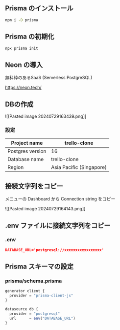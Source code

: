 ## Prisma のインストール

```bash
npm i -D prisma
```

## Prisma の初期化

```bash
npx prisma init
```

## Neon の導入

無料枠のあるSaaS (Serverless PostgreSQL)

https://neon.tech/

## DBの作成

![[Pasted image 20240729163439.png]]

### 設定

| Project name     | trello-clone             |
| ---------------- | ------------------------ |
| Postgres version | 16                       |
| Database name    | trello-clone             |
| Region           | Asia Pacific (Singapore) |


## 接続文字列をコピー

メニューの Dashboard から Connection string をコピー

![[Pasted image 20240729164143.png]]

## .env ファイルに接続文字列をコピー 

### .env 

```json
DATABASE_URL='postgresql://xxxxxxxxxxxxxxxxx'
```

## Prisma スキーマの設定

### prisma/schema.prisma

```ts
generator client {
  provider = "prisma-client-js"
}

datasource db {
  provider = "postgresql"
  url      = env("DATABASE_URL")
}
```

